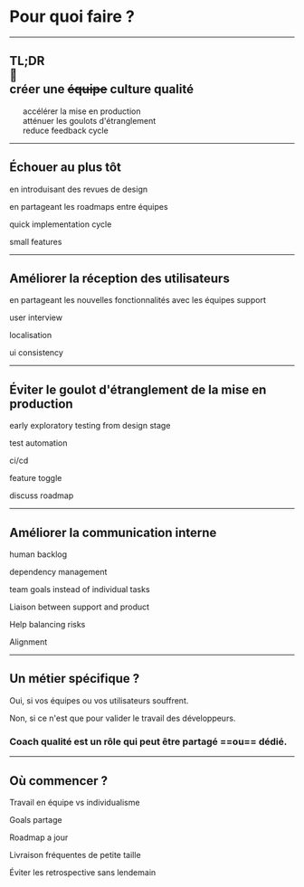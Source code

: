 # Pour quoi faire **?**

---
<style scoped>
section {
    text-align: center
}
ul {
    list-style-type: none
}
</style>

## **TL**;**DR**<br>🔻<br>créer une ~~équipe~~ culture qualité

* accélérer la mise en production
* atténuer les goulots d'étranglement
* reduce feedback cycle

---

## Échouer au plus tôt

en introduisant des revues de design

en partageant les roadmaps entre équipes

quick implementation cycle

small features

---

## Améliorer la réception des utilisateurs

en partageant les nouvelles fonctionnalités avec les équipes support

user interview

localisation

ui consistency

---

## Éviter le goulot d'étranglement de la mise en production

early exploratory testing from design stage

test automation

ci/cd

feature toggle

discuss roadmap

---

## Améliorer la communication interne

human backlog

dependency management

team goals instead of individual tasks

Liaison between support and product

Help balancing risks

Alignment

---

## Un métier spécifique ?

Oui, si vos équipes ou vos utilisateurs souffrent.

Non, si ce n'est que pour valider le travail des développeurs.

### Coach qualité est un rôle qui peut être partagé ==ou== dédié.

---

## Où commencer ?

Travail en équipe vs individualisme

Goals partage

Roadmap a jour

Livraison fréquentes de petite taille

Éviter les retrospective sans lendemain
